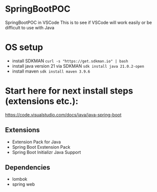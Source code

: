 # SpringBootPOC
SpringBootPOC in VSCode
This is to see if VSCode will work easily or be difficult to use with Java




# OS setup
- install SDKMAN `curl -s "https://get.sdkman.io" | bash`
- install java version 21 via SDKMAN `sdk install java 21.0.2-open`
- install maven `sdk install maven 3.9.6`

# Start here for next install steps (extensions etc.):
https://code.visualstudio.com/docs/java/java-spring-boot

## Extensions
- Extension Pack for Java
- Spring Boot Exstension Pack
- Spring Boot Initializr Java Support

## Dependencies
- lombok
- spring web


